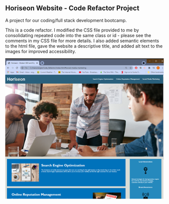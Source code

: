 ## Horiseon Website - Code Refactor Project

A project for our coding/full stack development bootcamp.

This is a code refactor. I modified the CSS file provided to me by consolidating repeated code into the same class or id - please see the comments in my CSS file for more details. I also added semantic elements to the html file, gave the website a descriptive title, and added alt text to the images for improved accessibility.

![Screenshot](./horiseon-screenshot.png)

